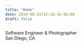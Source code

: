 ```yaml
---
title: "Home"
date: 2019-08-31T15:18:16-06:00
draft: false
---
```


Software Engineer & Photographer  
San Diego, CA
